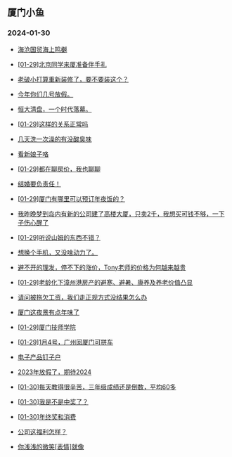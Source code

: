 ## 厦门小鱼 
### 2024-01-30

+ [海沧国贸海上鸣樾](http://bbs.xmfish.com/read-htm-tid-18141804.html)

+ [[01-29]北京同学来厦准备伴手礼](http://bbs.xmfish.com/read-htm-tid-18141770.html)

+ [老破小打算重新装修了，要不要装这个？](http://bbs.xmfish.com/read-htm-tid-18141924.html)

+ [今年你们几号放假。](http://bbs.xmfish.com/read-htm-tid-18141873.html)

+ [恒大清盘，一个时代落幕。](http://bbs.xmfish.com/read-htm-tid-18141887.html)

+ [[01-29]这样的关系正常吗](http://bbs.xmfish.com/read-htm-tid-18141964.html)

+ [几天洗一次澡的有没酸臭味](http://bbs.xmfish.com/read-htm-tid-18141869.html)

+ [看新娘子咯](http://bbs.xmfish.com/read-htm-tid-18141768.html)

+ [[01-29]都在聊房价，我也聊聊](http://bbs.xmfish.com/read-htm-tid-18141979.html)

+ [结婚要负责任！](http://bbs.xmfish.com/read-htm-tid-18141954.html)

+ [[01-29]厦门有哪里可以预订年夜饭的？](http://bbs.xmfish.com/read-htm-tid-18141796.html)

+ [我昨晚梦到岛内有新的公司建了高楼大厦，只卖2千，我想买可钱不够，一下子伤心醒了](http://bbs.xmfish.com/read-htm-tid-18141882.html)

+ [[01-29]听说山姆的东西不错？](http://bbs.xmfish.com/read-htm-tid-18142030.html)

+ [想换个手机，又没啥动力了。](http://bbs.xmfish.com/read-htm-tid-18141919.html)

+ [避不开的理发，停不下的涨价，Tony老师的价格为何越来越贵](http://bbs.xmfish.com/read-htm-tid-18142036.html)

+ [[01-29]老龄化下漳州港房产的避寒、避暑、康养及养老价值凸显](http://bbs.xmfish.com/read-htm-tid-18142066.html)

+ [请问被拖欠工资，我们走正规方式没结果怎么办](http://bbs.xmfish.com/read-htm-tid-18142072.html)

+ [厦门这夜景有点年味了](http://bbs.xmfish.com/read-htm-tid-18142073.html)

+ [[01-29]厦门技师学院](http://bbs.xmfish.com/read-htm-tid-18142105.html)

+ [[01-29]1月4号，广州回厦门可拼车](http://bbs.xmfish.com/read-htm-tid-18141963.html)

+ [电子产品钉子户](http://bbs.xmfish.com/read-htm-tid-18142108.html)

+ [2023年放假了，期待2024](http://bbs.xmfish.com/read-htm-tid-18142050.html)

+ [[01-30]每天教得很辛苦，三年级成绩还是倒数，平均60多](http://bbs.xmfish.com/read-htm-tid-18142252.html)

+ [[01-30]我是不是中奖了？](http://bbs.xmfish.com/read-htm-tid-18142266.html)

+ [[01-30]年终奖和消费](http://bbs.xmfish.com/read-htm-tid-18142239.html)

+ [公司这福利怎样？](http://bbs.xmfish.com/read-htm-tid-18142283.html)

+ [你浅浅的微笑[表情]就像](http://bbs.xmfish.com/read-htm-tid-18142173.html)

